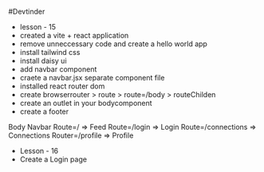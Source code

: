 #Devtinder 
-  lesson - 15 
- created a vite + react application
- remove unneccessary code and create a hello world app
- install tailwind css
- install daisy ui
- add navbar component
- craete a navbar.jsx separate component file
- installed react router dom
- create browserrouter > route > route=/body > routeChilden
- create an outlet in your bodycomponent
- create a footer

Body 
   Navbar
   Route=/ => Feed
   Route=/login => Login
   Route=/connections => Connections
   Router=/profile => Profile

-  Lesson - 16
- Create a Login page